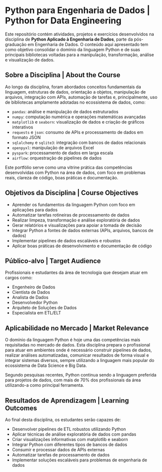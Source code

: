 # Python para Engenharia de Dados | Python for Data Engineering

Este repositório contém atividades, projetos e exercícios desenvolvidos na disciplina de **Python Aplicado à Engenharia de Dados**, parte da pós-graduação em Engenharia de Dados. O conteúdo aqui apresentado tem como objetivo consolidar o domínio da linguagem Python e de suas principais bibliotecas voltadas para a manipulação, transformação, análise e visualização de dados.

## Sobre a Disciplina | About the Course

Ao longo da disciplina, foram abordados conceitos fundamentais da linguagem, estruturas de dados, orientação a objetos, manipulação de arquivos, integração com APIs, automação de tarefas e, principalmente, uso de bibliotecas amplamente adotadas no ecossistema de dados, como:

- `pandas`: análise e manipulação de dados estruturados
- `numpy`: computação numérica e operações matemáticas avançadas
- `matplotlib` e `seaborn`: visualização de dados e criação de gráficos interativos
- `requests` e `json`: consumo de APIs e processamento de dados em formato JSON
- `sqlalchemy` e `sqlite3`: integração com bancos de dados relacionais
- `openpyxl`: manipulação de arquivos Excel
- `pyspark`: processamento de dados em larga escala
- `airflow`: orquestração de pipelines de dados

Este portfólio serve como uma vitrine prática das competências desenvolvidas com Python na área de dados, com foco em problemas reais, clareza de código, boas práticas e documentação.

## Objetivos da Disciplina | Course Objectives

- Aprender os fundamentos da linguagem Python com foco em aplicações para dados
- Automatizar tarefas rotineiras de processamento de dados
- Realizar limpeza, transformação e análise exploratória de dados
- Gerar relatórios e visualizações para apoiar a tomada de decisão
- Integrar Python a fontes de dados externas (APIs, arquivos, bancos de dados)
- Implementar pipelines de dados escaláveis e robustos
- Aplicar boas práticas de desenvolvimento e documentação de código

## Público-alvo | Target Audience

Profissionais e estudantes da área de tecnologia que desejam atuar em cargos como:

- Engenheiro de Dados
- Cientista de Dados
- Analista de Dados
- Desenvolvedor Python
- Arquiteto de Soluções de Dados
- Especialista em ETL/ELT

## Aplicabilidade no Mercado | Market Relevance

O domínio da linguagem Python é hoje uma das competências mais requisitadas no mercado de dados. Esta disciplina prepara o profissional para atuar em ambientes onde é necessário construir pipelines de dados, realizar análises automatizadas, comunicar resultados de forma visual e integrar sistemas diversos, sempre utilizando a linguagem mais popular do ecossistema de Data Science e Big Data.

Segundo pesquisas recentes, Python continua sendo a linguagem preferida para projetos de dados, com mais de 70% dos profissionais da área utilizando-a como principal ferramenta.


## Resultados de Aprendizagem | Learning Outcomes

Ao final desta disciplina, os estudantes serão capazes de:

- Desenvolver pipelines de ETL robustos utilizando Python
- Aplicar técnicas de análise exploratória de dados com pandas
- Criar visualizações informativas com matplotlib e seaborn
- Integrar Python com diferentes tipos de bancos de dados
- Consumir e processar dados de APIs externas
- Automatizar tarefas de processamento de dados
- Implementar soluções escaláveis para problemas de engenharia de dados

